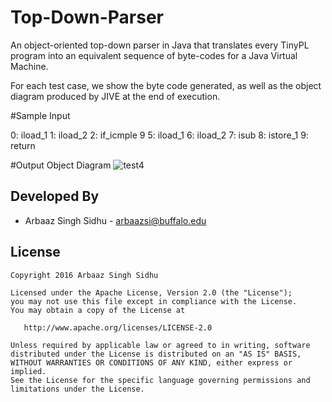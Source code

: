 # Top-Down-Parser
An object-oriented top-down parser in Java that translates every TinyPL program into an equivalent sequence of byte-codes for a Java Virtual Machine.

For each test case, we show the byte code generated, as well as the object diagram produced by JIVE at the end of execution.

#Sample Input

0: iload_1
1: iload_2
2: if_icmple 9
5: iload_1
6: iload_2
7: isub
8: istore_1
9: return


#Output Object Diagram
![test4](https://cloud.githubusercontent.com/assets/25837151/23141781/77ab5f96-f7de-11e6-9ad5-1ea89d4ae3ba.png)


Developed By
------------
* Arbaaz Singh Sidhu - <arbaazsi@buffalo.edu>

License
-------

    Copyright 2016 Arbaaz Singh Sidhu

    Licensed under the Apache License, Version 2.0 (the "License");
    you may not use this file except in compliance with the License.
    You may obtain a copy of the License at

       http://www.apache.org/licenses/LICENSE-2.0

    Unless required by applicable law or agreed to in writing, software
    distributed under the License is distributed on an "AS IS" BASIS,
    WITHOUT WARRANTIES OR CONDITIONS OF ANY KIND, either express or implied.
    See the License for the specific language governing permissions and
    limitations under the License.

